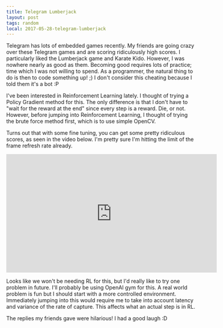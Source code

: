 ```yaml
---
title: Telegram Lumberjack
layout: post
tags: random 
local: 2017-05-28-telegram-lumberjack
---
```


Telegram has lots of embedded games recently. My friends are going crazy over
these Telegram games and are scoring ridiculously high scores. I particularly
liked the Lumberjack game and Karate Kido. However, I was nowhere nearly as good
as them. Becoming good requires lots of practice; time which I was not willing
to spend. As a programmer, the natural thing to do is then to code something up!
;) I don't consider this cheating because I told them it's a bot :P

I've been interested in Reinforcement Learning lately. I thought of trying a
Policy Gradient method for this. The only difference is that I don't have to
"wait for the reward at the end" since every step is a reward. Die, or not.
However, before jumping into Reinforcement Learning, I thought of trying the
brute force method first, which is to use simple OpenCV.

Turns out that with some fine tuning, you can get some pretty ridiculous scores,
as seen in the video below. I'm pretty sure I'm hitting the limit of the frame
refresh rate already. 

<iframe width="560" height="315" align="center"
src="https://www.youtube.com/embed/57EiLQV9W9M" frameborder="0"
allowfullscreen></iframe>

Looks like we won't be needing RL for this, but I'd really like to try one
problem in future. I'll probably be using OpenAI gym for this. A real world
problem is fun but I should start with a more controlled environment.
Immediately jumping into this would require me to take into account latency and
variance of the rate of capture. This affects what an actual step is in RL.

The replies my friends gave were hilarious! I had a good laugh :D

